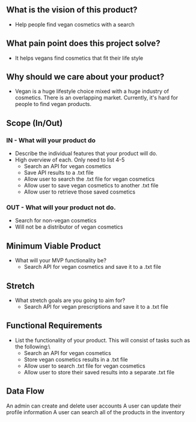 ## What is the vision of this product?
* Help people find vegan cosmetics with a search

## What pain point does this project solve?
* It helps vegans find cosmetics that fit their life style

## Why should we care about your product?
* Vegan is a huge lifestyle choice mixed with a huge industry of cosmetics. There is an overlapping market. Currently, it's hard for people to find vegan products. 

## Scope (In/Out)
### IN - What will your product do
* Describe the individual features that your product will do.
* High overview of each. Only need to list 4-5
  * Search an API for vegan cosmetics
  * Save API results to a .txt file
  * Allow user to search the .txt file for vegan cosmetics
  * Allow user to save vegan cosmetics to another .txt file
  * Allow user to retrieve those saved cosmetics
### OUT - What will your product not do.
* Search for non-vegan cosmetics
* Will not be a distributor of vegan cosmetics 

## Minimum Viable Product 
* What will your MVP functionality be?
  * Search API for vegan cosmetics and save it to a .txt file

## Stretch
* What stretch goals are you going to aim for?
  * Search API for vegan prescriptions and save it to a .txt file
  
## Functional Requirements
* List the functionality of your product. This will consist of tasks such as the following:\
  * Search an API for vegan cosmetics
  * Store vegan cosmetics results in a .txt file
  * Allow user to search .txt file for vegan cosmetics
  * Allow user to store their saved results into a separate .txt file
  
## Data Flow
  
 
  
 

An admin can create and delete user accounts
A user can update their profile information
A user can search all of the products in the inventory

